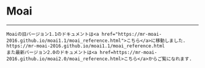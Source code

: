 # Moai
-----------------------------------

	Moaiの旧バージョン1.1のドキュメントは<a href="https://mr-moai-2016.github.io/moai1.1/moai_reference.html">こちら</a>に移動しました.
	https://mr-moai-2016.github.io/moai1.1/moai_reference.html
	また最新バージョン2.0のドキュメントは<a href=https://mr-moai-2016.github.io/moai2.0/moai_reference.html>こちら</a>からご覧になれます.


